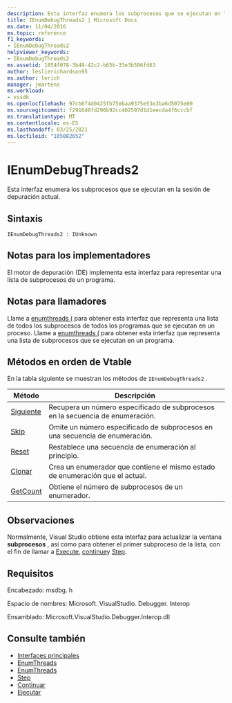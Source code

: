 ```yaml
---
description: Esta interfaz enumera los subprocesos que se ejecutan en la sesión de depuración actual.
title: IEnumDebugThreads2 | Microsoft Docs
ms.date: 11/04/2016
ms.topic: reference
f1_keywords:
- IEnumDebugThreads2
helpviewer_keywords:
- IEnumDebugThreads2
ms.assetid: 1854f078-3b49-42c2-b65b-33e3b506fd63
author: leslierichardson95
ms.author: lerich
manager: jmartens
ms.workload:
- vssdk
ms.openlocfilehash: 97cb6f4d0425fb75ebaa9375e53e3ba6d5075e00
ms.sourcegitcommit: f2916d8fd296b92cc402597d1d1eecda4f6cccbf
ms.translationtype: MT
ms.contentlocale: es-ES
ms.lasthandoff: 03/25/2021
ms.locfileid: "105082652"
---
```

# <a name="ienumdebugthreads2"></a>IEnumDebugThreads2
Esta interfaz enumera los subprocesos que se ejecutan en la sesión de depuración actual.

## <a name="syntax"></a>Sintaxis

```
IEnumDebugThreads2 : IUnknown
```

## <a name="notes-for-implementers"></a>Notas para los implementadores
 El motor de depuración (DE) implementa esta interfaz para representar una lista de subprocesos de un programa.

## <a name="notes-for-callers"></a>Notas para llamadores
 Llame a [enumthreads (](../../../extensibility/debugger/reference/idebugprocess2-enumthreads.md) para obtener esta interfaz que representa una lista de todos los subprocesos de todos los programas que se ejecutan en un proceso. Llame a [enumthreads (](../../../extensibility/debugger/reference/idebugprogram2-enumthreads.md) para obtener esta interfaz que representa una lista de subprocesos que se ejecutan en un programa.

## <a name="methods-in-vtable-order"></a>Métodos en orden de Vtable
 En la tabla siguiente se muestran los métodos de `IEnumDebugThreads2` .

|Método|Descripción|
|------------|-----------------|
|[Siguiente](../../../extensibility/debugger/reference/ienumdebugthreads2-next.md)|Recupera un número especificado de subprocesos en la secuencia de enumeración.|
|[Skip](../../../extensibility/debugger/reference/ienumdebugthreads2-skip.md)|Omite un número especificado de subprocesos en una secuencia de enumeración.|
|[Reset](../../../extensibility/debugger/reference/ienumdebugthreads2-reset.md)|Restablece una secuencia de enumeración al principio.|
|[Clonar](../../../extensibility/debugger/reference/ienumdebugthreads2-clone.md)|Crea un enumerador que contiene el mismo estado de enumeración que el actual.|
|[GetCount](../../../extensibility/debugger/reference/ienumdebugthreads2-getcount.md)|Obtiene el número de subprocesos de un enumerador.|

## <a name="remarks"></a>Observaciones
 Normalmente, Visual Studio obtiene esta interfaz para actualizar la ventana **subprocesos** , así como para obtener el primer subproceso de la lista, con el fin de llamar a [Execute](../../../extensibility/debugger/reference/idebugprocess3-execute.md), [continue](../../../extensibility/debugger/reference/idebugprocess3-continue.md)y [Step](../../../extensibility/debugger/reference/idebugprocess3-step.md).

## <a name="requirements"></a>Requisitos
 Encabezado: msdbg. h

 Espacio de nombres: Microsoft. VisualStudio. Debugger. Interop

 Ensamblado: Microsoft.VisualStudio.Debugger.Interop.dll

## <a name="see-also"></a>Consulte también
- [Interfaces principales](../../../extensibility/debugger/reference/core-interfaces.md)
- [EnumThreads](../../../extensibility/debugger/reference/idebugprocess2-enumthreads.md)
- [EnumThreads](../../../extensibility/debugger/reference/idebugprogram2-enumthreads.md)
- [Step](../../../extensibility/debugger/reference/idebugprocess3-step.md)
- [Continuar](../../../extensibility/debugger/reference/idebugprocess3-continue.md)
- [Ejecutar](../../../extensibility/debugger/reference/idebugprocess3-execute.md)

